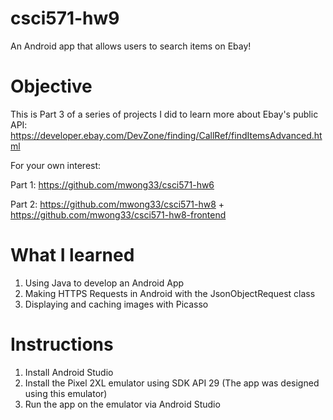 # csci571-hw9
An Android app that allows users to search items on Ebay!

# Objective
This is Part 3 of a series of projects I did to learn more about Ebay's public API: https://developer.ebay.com/DevZone/finding/CallRef/findItemsAdvanced.html

For your own interest:

Part 1: https://github.com/mwong33/csci571-hw6

Part 2: https://github.com/mwong33/csci571-hw8 + https://github.com/mwong33/csci571-hw8-frontend

# What I learned
1. Using Java to develop an Android App
2. Making HTTPS Requests in Android with the JsonObjectRequest class
3. Displaying and caching images with Picasso

# Instructions
1. Install Android Studio
2. Install the Pixel 2XL emulator using SDK API 29 (The app was designed using this emulator)
3. Run the app on the emulator via Android Studio
